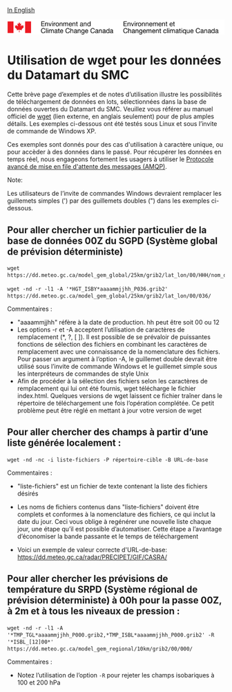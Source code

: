 [In English](readme_wget-datamart_en.md)

![ECCC logo](../img_eccc-logo.png)

# Utilisation de wget pour les données du Datamart du SMC

Cette brève page d’exemples et de notes d’utilisation illustre les possibilités de téléchargement de données en lots, sélectionnées dans la base de données ouvertes du Datamart du SMC. Veuillez vous référer au manuel officiel de [wget](https://www.gnu.org/software/wget/) (lien externe, en anglais seulement) pour de plus amples détails. Les exemples ci-dessous ont été testés sous Linux et sous l’invite de commande de Windows XP.

Ces exemples sont donnés pour des cas d'utilisation à caractère unique, ou pour accèder à des données dans le passé. Pour récupérer les données en temps réel, nous engageons fortement les usagers à utiliser le [Protocole avancé de mise en file d'attente des messages (AMQP)](../msc-datamart/amqp_fr.md).

Note:

Les utilisateurs de l’invite de commandes Windows devraient remplacer les guillemets simples (') par des guillemets doubles (") dans les exemples ci-dessous.

## __Pour aller chercher un fichier particulier__  de la base de données 00Z du SGPD (Système global de prévision déterministe)

    wget https://dd.meteo.gc.ca/model_gem_global/25km/grib2/lat_lon/00/HHH/nom_de_fichier

    wget -nd -r -l1 -A '*HGT_ISBY*aaaammjjhh_P036.grib2' https://dd.meteo.gc.ca/model_gem_global/25km/grib2/lat_lon/00/036/

Commentaires :

* "aaaammjjhh" réfère à la date de production. hh peut être soit 00 ou 12
* Les options -r et -A acceptent l’utilisation de caractères de remplacement (*, ?, [ ]). Il est possible de se prévaloir de puissantes fonctions de sélection des fichiers en combinant les caractères de remplacement avec une connaissance de la nomenclature des fichiers. Pour passer un argument à l’option -A, le guillemet double devrait être utilisé sous l’invite de commande Windows et le guillemet simple sous les interpréteurs de commandes de style Unix
* Afin de procéder à la sélection des fichiers selon les caractères de remplacement qui lui ont été fournis, wget télécharge le fichier index.html. Quelques versions de wget laissent ce fichier traîner dans le répertoire de téléchargement une fois l’opération complétée. Ce petit problème peut être réglé en mettant à jour votre version de wget

## __Pour aller chercher des champs à partir d’une liste générée localement__ :

    wget -nd -nc -i liste-fichiers -P répertoire-cible -B URL-de-base

Commentaires :

* "liste-fichiers" est un fichier de texte contenant la liste des fichiers désirés
* Les noms de fichiers contenus dans "liste-fichiers" doivent être complets et conformes à la nomenclature des fichiers, ce qui inclut la date du jour. Ceci vous oblige à regénérer une nouvelle liste chaque jour, une étape qu’il est possible d’automatiser. Cette étape a l’avantage d’économiser la bande passante et le temps de téléchargement

* Voici un exemple de valeur correcte d'URL-de-base: https://dd.meteo.gc.ca/radar/PRECIPET/GIF/CASRA/

## Pour aller chercher les prévisions de température du SRPD (Système régional de prévision déterministe) à 00h pour la passe 00Z, à 2m et à tous les niveaux de pression :

    wget -nd -r -l1 -A '*TMP_TGL*aaaammjjhh_P000.grib2,*TMP_ISBL*aaaammjjhh_P000.grib2' -R '*ISBL_[12]00*' https://dd.meteo.gc.ca/model_gem_regional/10km/grib2/00/000/

Commentaires :

* Notez l’utilisation de l’option `-R` pour rejeter les champs isobariques à 100 et 200 hPa
